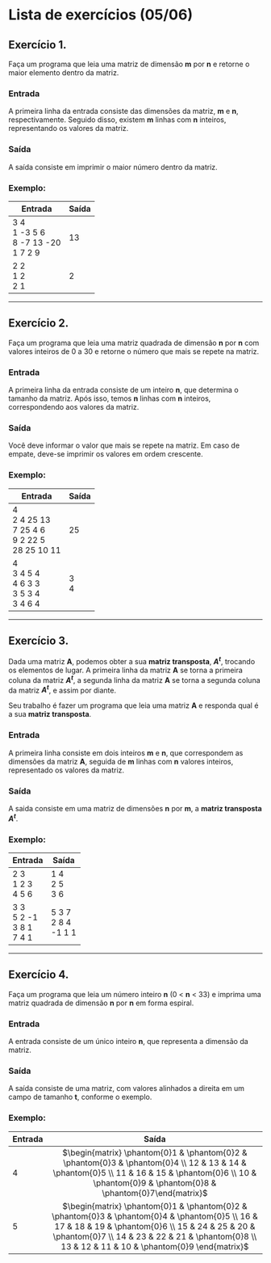 # Lista de exercícios (05/06)

## Exercício 1.
Faça um programa que leia uma matriz de dimensão **m** por **n** e retorne o maior elemento dentro da matriz.

### Entrada
A primeira linha da entrada consiste das dimensões da matriz, **m** e **n**, respectivamente. Seguido disso, existem **m** linhas com **n** inteiros, representando os valores da matriz.


### Saída
A saída consiste em imprimir o maior número dentro da matriz.

### Exemplo:
|Entrada|Saída|
|-------|-----|
|3 4<br/>1 -3 5 6<br/>8 -7 13 -20<br/>1 7 2 9|13|
|2 2<br/>1 2<br/>2 1|2|

---

## Exercício 2.
Faça um programa que leia uma matriz quadrada de dimensão **n** por **n** com valores inteiros de 0 a 30 e retorne o número que mais se repete na matriz.

### Entrada
A primeira linha da entrada consiste de um inteiro **n**, que determina o tamanho da matriz. Após isso, temos **n** linhas com **n** inteiros, correspondendo aos valores da matriz.

### Saída
Você deve informar o valor que mais se repete na matriz. Em caso de empate, deve-se imprimir os valores em ordem crescente.

### Exemplo:
|Entrada|Saída|
|-------|-----|
|4<br/>2 4 25 13<br/>7 25 4 6<br/>9 2 22 5<br/>28 25 10 11|25|
|4<br/>3 4 5 4<br/>4 6 3 3<br/>3 5 3 4<br/>3 4 6 4|3<br/>4|

---

## Exercício 3.
Dada uma matriz **A**, podemos obter a sua **matriz transposta**, **$A^t$**, trocando os elementos de lugar. A primeira linha da matriz **A** se torna a primeira coluna da matriz **$A^t$**, a segunda linha da matriz **A** se torna a segunda coluna da matriz **$A^t$**, e assim por diante.

Seu trabalho é fazer um programa que leia uma matriz **A** e responda qual é a sua **matriz transposta**.

### Entrada
A primeira linha consiste em dois inteiros **m** e **n**, que correspondem as dimensões da matriz **A**, seguida de **m** linhas com **n** valores inteiros, representado os valores da matriz.

### Saída
A saida consiste em uma matriz de dimensões **n** por **m**, a **matriz transposta** **$A^t$**.

### Exemplo:
|Entrada|Saída|
|-------|-----|
|2 3<br/>1 2 3<br/>4 5 6|1 4<br/>2 5<br/>3 6|
|3 3<br/>5 2 -1<br/>3 8 1<br/>7 4 1|5 3 7<br/>2 8 4<br/>-1 1 1|

---

## Exercício 4.
Faça um programa que leia um número inteiro **n** (0 < **n** < 33) e imprima uma matriz quadrada de dimensão **n** por **n** em forma espiral.

### Entrada
A entrada consiste de um único inteiro **n**, que representa a dimensão da matriz.

### Saída
A saída consiste de uma matriz, com valores alinhados a direita em um campo de tamanho **t**, conforme o exemplo.

### Exemplo:
|Entrada|Saída|
|-------|:---:|
|4|$\begin{matrix} \phantom{0}1 & \phantom{0}2 & \phantom{0}3 & \phantom{0}4 \\ 12 & 13 & 14 & \phantom{0}5 \\ 11 & 16 & 15 & \phantom{0}6 \\ 10 & \phantom{0}9 & \phantom{0}8 & \phantom{0}7\end{matrix}$|
|5|$\begin{matrix} \phantom{0}1 & \phantom{0}2 & \phantom{0}3 & \phantom{0}4 & \phantom{0}5 \\ 16 & 17 & 18 & 19 & \phantom{0}6 \\ 15 & 24 & 25 & 20 & \phantom{0}7 \\ 14 & 23 & 22 & 21 & \phantom{0}8 \\ 13 & 12 & 11 & 10 & \phantom{0}9 \end{matrix}$|
